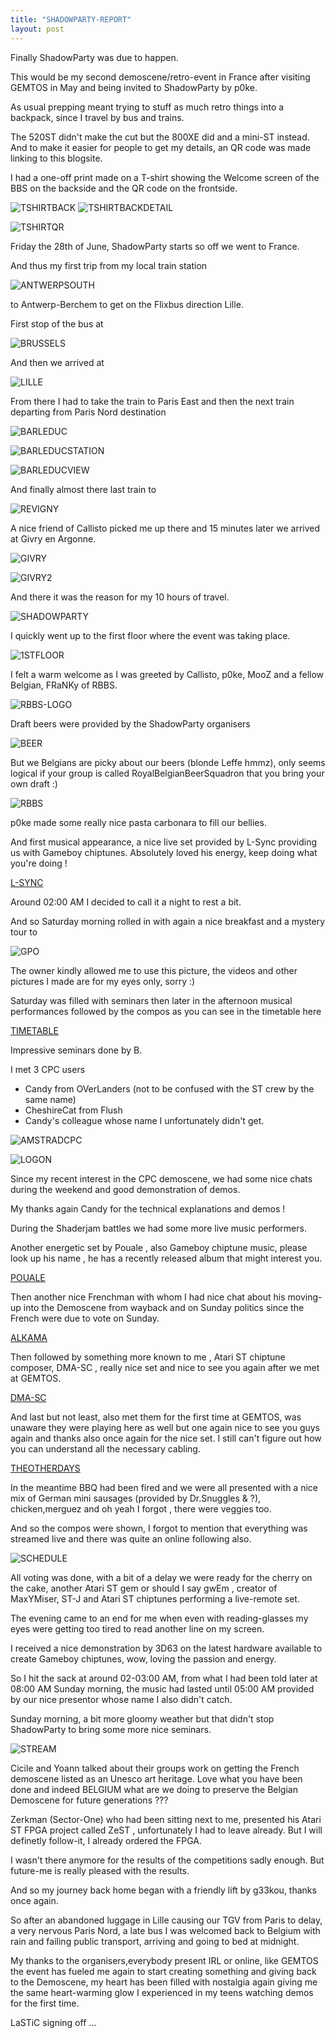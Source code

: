 ```yaml
---
title: "SHADOWPARTY-REPORT"
layout: post
---
```


Finally ShadowParty was due to happen.

This would be my second demoscene/retro-event in France after visiting GEMTOS in May and being invited to ShadowParty by p0ke.

As usual prepping meant trying to stuff as much retro things into a backpack, since I travel by bus and trains.

The 520ST didn't make the cut but the 800XE did and a mini-ST instead.
And to make it easier for people to get my details, an QR code was made
linking to this blogsite.

<!--more-->

I had a one-off print made on a T-shirt showing the Welcome screen of the BBS on the backside and the QR code on the frontside.

![TSHIRTBACK](/assets/images/SHADOWPARTY-REPORT/TSHIRTBACK.JPG)
![TSHIRTBACKDETAIL](/assets/images/SHADOWPARTY-REPORT/TSHIRTBACKDETAIL.JPG)

![TSHIRTQR](/assets/images/SHADOWPARTY-REPORT/TSHIRTQR.JPG)

Friday the 28th of June, ShadowParty starts so off we went to France.

And thus my first trip from my local train station 

![ANTWERPSOUTH](/assets/images/SHADOWPARTY-REPORT/ANTWERPSOUTH.JPG)

to Antwerp-Berchem to get on the Flixbus direction Lille.

First stop of the bus at 

![BRUSSELS](/assets/images/SHADOWPARTY-REPORT/BRUSSELS.JPG)

And then we arrived at 

![LILLE](/assets/images/SHADOWPARTY-REPORT/LILLE.JPG)

From there I had to take the train to Paris East and then the next train
departing from Paris Nord destination 

![BARLEDUC](/assets/images/SHADOWPARTY-REPORT/BARLEDUC.JPG)

![BARLEDUCSTATION](/assets/images/SHADOWPARTY-REPORT/BARLEDUCSTATION.JPG)

![BARLEDUCVIEW](/assets/images/SHADOWPARTY-REPORT/BARLEDUCVIEW.JPG)

And finally almost there last train to 

![REVIGNY](/assets/images/SHADOWPARTY-REPORT/REVIGNY.JPG)

A nice friend of Callisto picked me up there and 15 minutes later 
we arrived at Givry en Argonne.

![GIVRY](/assets/images/SHADOWPARTY-REPORT/GIVRY.JPG)

![GIVRY2](/assets/images/SHADOWPARTY-REPORT/GIVRY2.JPG)

And there it was the reason for my 10 hours of travel.

![SHADOWPARTY](/assets/images/SHADOWPARTY-REPORT/SHADOWPARTY.JPG)

I quickly went up to the first floor where the event was taking place.

![1STFLOOR](/assets/images/SHADOWPARTY-REPORT/1STFLOOR.JPG)

I felt a warm welcome as I was greeted by Callisto, p0ke, MooZ and a fellow Belgian, FRaNKy of RBBS.

![RBBS-LOGO](/assets/images/SHADOWPARTY-REPORT/TK-RBBS.png)

Draft beers were provided by the ShadowParty organisers

![BEER](/assets/images/SHADOWPARTY-REPORT/BEER.JPG)

But we Belgians are picky about our beers (blonde Leffe hmmz), only seems logical if your group is called RoyalBelgianBeerSquadron that you bring your own draft :)

![RBBS](/assets/images/SHADOWPARTY-REPORT/RBBS.JPG)

p0ke made some really nice pasta carbonara to fill our bellies.

And first musical appearance, a nice live set provided by L-Sync providing us with Gameboy chiptunes.
Absolutely loved his energy, keep doing what you're doing !

[L-SYNC](https://youtu.be/pLnL5dsMvZ8)

Around 02:00 AM I decided to call it a night to rest a bit.

And so Saturday morning rolled in with again a nice breakfast and a mystery tour to 

![GPO](/assets/images/SHADOWPARTY-REPORT/GPO.JPG)

The owner kindly allowed me to use this picture, the videos and other pictures I made are for my eyes only, sorry :)

Saturday was filled with seminars then later in the afternoon musical performances followed by the compos as you can see in the timetable here

[TIMETABLE](https://shadow-party.org/timetable)

Impressive seminars done by B. 

I met 3 CPC users

- Candy from OVerLanders (not to be confused with the ST crew by the same name)
- CheshireCat from Flush
- Candy's colleague whose name I unfortunately didn't get.

![AMSTRADCPC](/assets/images/SHADOWPARTY-REPORT/AMSTRADCPC.JPG)

![LOGON](/assets/images/SHADOWPARTY-REPORT/LOGON.JPG)

Since my recent interest in the CPC demoscene, we had some nice chats during the weekend and good demonstration of demos.

My thanks again Candy for the technical explanations and demos !

During the Shaderjam battles we had some more live music performers.

Another energetic set by Pouale , also Gameboy chiptune music, please
look up his name , he has a recently released album that might interest you.

[POUALE](https://youtube.com/shorts/9OjeFl5LkqY)

Then another nice Frenchman with whom I had nice chat about his moving-up
into the Demoscene from wayback and on Sunday politics since the French
were due to vote on Sunday.

[ALKAMA](https://youtube.com/shorts/h3EUvbCXHF0)

Then followed by something more known to me , Atari ST chiptune composer, 
DMA-SC , really nice set and nice to see you again after we met at GEMTOS.

[DMA-SC](https://youtube.com/shorts/7ssdTob39eM)

And last but not least, also met them for the first time at GEMTOS, was
unaware they were playing here as well but one again nice to see you guys
again and thanks also once again for the nice set.
I still can't figure out how you can understand all the necessary cabling.

[THEOTHERDAYS](https://youtu.be/TJBdwIMCsVs)

In the meantime BBQ had been fired and we were all presented with a nice mix of German mini sausages (provided by Dr.Snuggles &  ?), chicken,merguez and oh yeah I forgot , there were veggies too.

And so the compos were shown, I forgot to mention that everything
was streamed live and there was quite an online following also.

![SCHEDULE](/assets/images/SHADOWPARTY-REPORT/TIMETABLE.JPG)

All voting was done, with a bit of a delay we were ready for the cherry
on the cake, another Atari ST gem or should I say gwEm , creator of 
MaxYMiser, ST-J and Atari ST chiptunes performing a live-remote set.

The evening came to an end for me when even with reading-glasses my eyes
were getting too tired to read another line on my screen.

I received a nice demonstration by 3D63 on the latest hardware available
to create Gameboy chiptunes, wow, loving the passion and energy.

So I hit the sack at around 02-03:00 AM, from what I had been told later
at 08:00 AM Sunday morning, the music had lasted until 05:00 AM provided
by our nice presentor whose name I also didn't catch.

Sunday morning, a bit more gloomy weather but that didn't stop ShadowParty
to bring some more nice seminars.

![STREAM](/assets/images/SHADOWPARTY-REPORT/STREAM.JPG)

Cicile and Yoann talked about their groups work on getting the
French demoscene listed as an Unesco art heritage.
Love what you have been done and indeed BELGIUM what are we doing to
preserve the Belgian Demoscene for future generations ???

Zerkman (Sector-One) who had been sitting next to me, presented his
Atari ST FPGA project called ZeST , unfortunately I had to leave already.
But I will definetly follow-it, I already ordered the FPGA.

I wasn't there anymore for the results of the competitions sadly enough.
But future-me is really pleased with the results.

And so my journey back home began with a friendly lift by g33kou, thanks once again.

So after an abandoned luggage in Lille causing our TGV from Paris to delay, a very nervous Paris Nord, a late bus I was welcomed back to Belgium with rain and failing public transport, arriving and going to bed at midnight.

My thanks to the organisers,everybody present IRL or online, like GEMTOS
the event has fueled me again to start creating something and giving back
to the Demoscene, my heart has been filled with nostalgia again giving me
the same heart-warming glow I experienced in my teens watching demos for the first time.

LaSTiC signing off ...